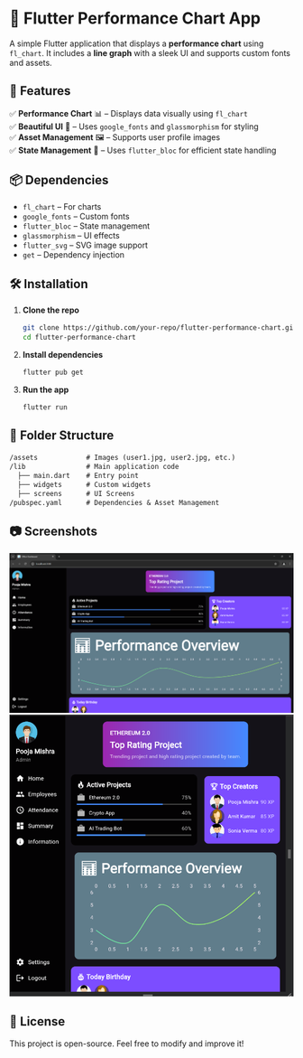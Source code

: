 # 📱 Flutter Performance Chart App  

A simple Flutter application that displays a **performance chart** using `fl_chart`. It includes a **line graph** with a sleek UI and supports custom fonts and assets.  

## 🚀 Features  
✅ **Performance Chart** 📊 – Displays data visually using `fl_chart`  
✅ **Beautiful UI** 🎨 – Uses `google_fonts` and `glassmorphism` for styling  
✅ **Asset Management** 🖼️ – Supports user profile images  
✅ **State Management** 🔄 – Uses `flutter_bloc` for efficient state handling  

## 📦 Dependencies  
- `fl_chart` – For charts  
- `google_fonts` – Custom fonts  
- `flutter_bloc` – State management  
- `glassmorphism` – UI effects  
- `flutter_svg` – SVG image support  
- `get` – Dependency injection  

## 🛠 Installation  
1. **Clone the repo**  
   ```sh
   git clone https://github.com/your-repo/flutter-performance-chart.git
   cd flutter-performance-chart
   ```
2. **Install dependencies**  
   ```sh
   flutter pub get
   ```
3. **Run the app**  
   ```sh
   flutter run
   ```

## 📂 Folder Structure  
```
/assets            # Images (user1.jpg, user2.jpg, etc.)
/lib               # Main application code
  ├── main.dart    # Entry point
  ├── widgets      # Custom widgets
  ├── screens      # UI Screens
/pubspec.yaml      # Dependencies & Asset Management
```

## 📷 Screenshots  
<img src="assets/screenshot.png"> 
<img src="assets/tabletview.png" >  

## 📜 License  
This project is open-source. Feel free to modify and improve it!  

